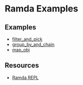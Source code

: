 # Ramda Examples

## Examples

* [filter_and_pick](lib/examples/filter_and_pick.js)
* [group_by_and_chain](lib/examples/group_by_and_chain.js)
* [map_obj](lib/examples/map_obj.js)

## Resources

* [Ramda REPL](http://ramdajs.com/repl)
